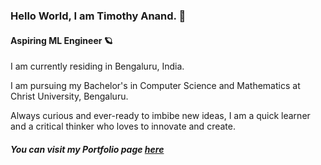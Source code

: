 ### Hello World, I am Timothy Anand. 👋

#### Aspiring ML Engineer 🪐

I am currently residing in Bengaluru, India. 

I am pursuing my Bachelor's in Computer Science and Mathematics at Christ University, Bengaluru.

Always curious and ever-ready to imbibe new ideas, I am a quick learner and a critical thinker who loves to innovate and create. 

##### You can visit my Portfolio page [here](https://timothee-git.github.io/My-Portfolio/)
<!--
**timothee-git/timothee-git** is a ✨ _special_ ✨ repository because its `README.md` (this file) appears on your GitHub profile.

Here are some ideas to get you started:

- 🔭 I’m currently working on ...
- 🌱 I’m currently learning ...
- 👯 I’m looking to collaborate on ...
- 🤔 I’m looking for help with ...
- 💬 Ask me about ...
- 📫 How to reach me: ...
- 😄 Pronouns: ...
- ⚡ Fun fact: ...
-->
